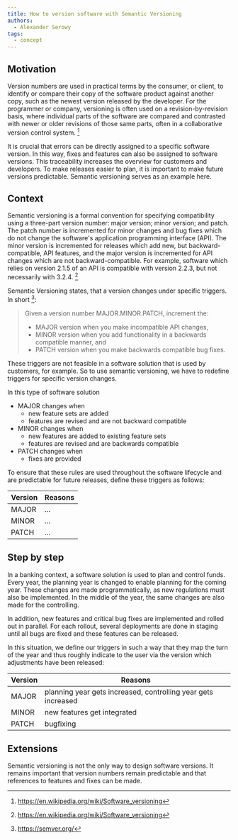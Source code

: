```yaml
---
title: How to version software with Semantic Versioning
authors:
  - Alexander Serowy
tags:
  - concept
---
```


## Motivation

Version numbers are used in practical terms by the consumer, or client, to identify or compare their copy of the software product against another copy, such as the newest version released by the developer. For the programmer or company, versioning is often used on a revision-by-revision basis, where individual parts of the software are compared and contrasted with newer or older revisions of those same parts, often in a collaborative version control system. [^1]

It is crucial that errors can be directly assigned to a specific software version. In this way, fixes and features can also be assigned to software versions. This traceability increases the overview for customers and developers. To make releases easier to plan, it is important to make future versions predictable. Semantic versioning serves as an example here.

## Context

Semantic versioning is a formal convention for specifying compatibility using a three-part version number: major version; minor version; and patch. The patch number is incremented for minor changes and bug fixes which do not change the software's application programming interface (API). The minor version is incremented for releases which add new, but backward-compatible, API features, and the major version is incremented for API changes which are not backward-compatible. For example, software which relies on version 2.1.5 of an API is compatible with version 2.2.3, but not necessarily with 3.2.4. [^1]

Semantic Versioning states, that a version changes under specific triggers. In short [^2]:

> Given a version number MAJOR.MINOR.PATCH, increment the:
>
> - MAJOR version when you make incompatible API changes,
> - MINOR version when you add functionality in a backwards compatible manner, and
> - PATCH version when you make backwards compatible bug fixes.

These triggers are not feasible in a software solution that is used by customers, for example. So to use semantic versioning, we have to redefine triggers for specific version changes.

In this type of software solution

- MAJOR changes when
  - new feature sets are added
  - features are revised and are not backward compatible
- MINOR changes when
  - new features are added to existing feature sets
  - features are revised and are backwards compatible
- PATCH changes when
  - fixes are provided

To ensure that these rules are used throughout the software lifecycle and are predictable for future releases, define these triggers as follows:

| Version | Reasons |
| ------- | ------- |
| MAJOR   | ...     |
| MINOR   | ...     |
| PATCH   | ...     |

## Step by step

In a banking context, a software solution is used to plan and control funds. Every year, the planning year is changed to enable planning for the coming year. These changes are made programmatically, as new regulations must also be implemented. In the middle of the year, the same changes are also made for the controlling.

In addition, new features and critical bug fixes are implemented and rolled out in parallel. For each rollout, several deployments are done in staging until all bugs are fixed and these features can be released.

In this situation, we define our triggers in such a way that they map the turn of the year and thus roughly indicate to the user via the version which adjustments have been released:

| Version | Reasons                                                       |
| ------- | ------------------------------------------------------------- |
| MAJOR   | planning year gets increased, controlling year gets increased |
| MINOR   | new features get integrated                                   |
| PATCH   | bugfixing                                                     |

## Extensions

Semantic versioning is not the only way to design software versions. It remains important that version numbers remain predictable and that references to features and fixes can be made.

[^1]: <https://en.wikipedia.org/wiki/Software_versioning>
[^2]: <https://semver.org/>
